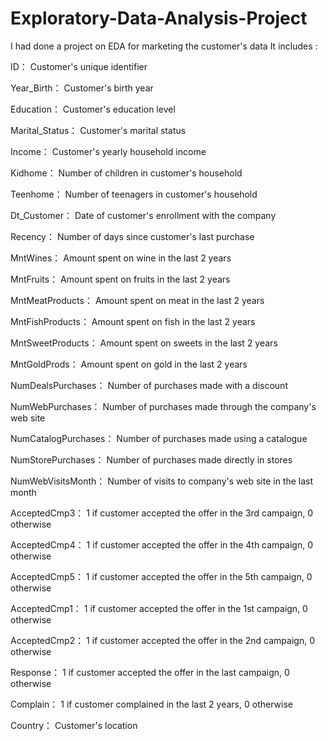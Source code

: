 # Exploratory-Data-Analysis-Project
I had done a project on EDA for marketing the customer's data
It includes : 

ID： Customer's unique identifier

Year_Birth： Customer's birth year

Education： Customer's education level

Marital_Status： Customer's marital status

Income： Customer's yearly household income

Kidhome： Number of children in customer's household

Teenhome： Number of teenagers in customer's household

Dt_Customer： Date of customer's enrollment with the company

Recency： Number of days since customer's last purchase

MntWines： Amount spent on wine in the last 2 years

MntFruits： Amount spent on fruits in the last 2 years

MntMeatProducts： Amount spent on meat in the last 2 years

MntFishProducts： Amount spent on fish in the last 2 years

MntSweetProducts： Amount spent on sweets in the last 2 years

MntGoldProds： Amount spent on gold in the last 2 years

NumDealsPurchases： Number of purchases made with a discount

NumWebPurchases： Number of purchases made through the company's web site

NumCatalogPurchases： Number of purchases made using a catalogue

NumStorePurchases： Number of purchases made directly in stores

NumWebVisitsMonth： Number of visits to company's web site in the last month

AcceptedCmp3： 1 if customer accepted the offer in the 3rd campaign, 0 otherwise

AcceptedCmp4： 1 if customer accepted the offer in the 4th campaign, 0 otherwise

AcceptedCmp5： 1 if customer accepted the offer in the 5th campaign, 0 otherwise

AcceptedCmp1： 1 if customer accepted the offer in the 1st campaign, 0 otherwise

AcceptedCmp2： 1 if customer accepted the offer in the 2nd campaign, 0 otherwise

Response： 1 if customer accepted the offer in the last campaign, 0 otherwise

Complain： 1 if customer complained in the last 2 years, 0 otherwise

Country： Customer's location


